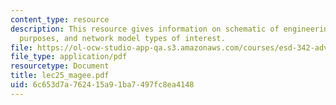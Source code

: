 ```yaml
---
content_type: resource
description: This resource gives information on schematic of engineering system model
  purposes, and network model types of interest.
file: https://ol-ocw-studio-app-qa.s3.amazonaws.com/courses/esd-342-advanced-system-architecture-spring-2006/6c653d7a762415a91ba7497fc8ea4148_lec25_magee.pdf
file_type: application/pdf
resourcetype: Document
title: lec25_magee.pdf
uid: 6c653d7a-7624-15a9-1ba7-497fc8ea4148
---
```

